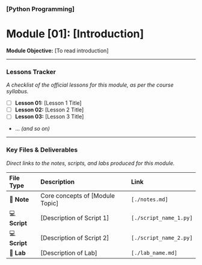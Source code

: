 ### [Python Programming]
# Module [01]: [Introduction]

**Module Objective:** [To read introduction]

---

### Lessons Tracker

*A checklist of the official lessons for this module, as per the course syllabus.*

- [ ] **Lesson 01:** [Lesson 1 Title]
- [ ] **Lesson 02:** [Lesson 2 Title]
- [ ] **Lesson 03:** [Lesson 3 Title]
- ... *(and so on)*

---

### Key Files & Deliverables

*Direct links to the notes, scripts, and labs produced for this module.*

| File Type | Description                       | Link                                 |
| :-------- | :-------------------------------- | :----------------------------------- |
| 📝 **Note** | Core concepts of [Module Topic]   | `[./notes.md]`                       |
| 💻 **Script** | [Description of Script 1]         | `[./script_name_1.py]`               |
| 💻 **Script** | [Description of Script 2]         | `[./script_name_2.py]`               |
| 🧪 **Lab**   | [Description of Lab]              | `[./lab_name.md]`                    |
